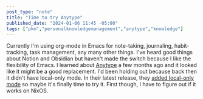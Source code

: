 ```yaml
---
post_type: "note" 
title: "Time to try Anytype"
published_date: "2024-01-06 11:45 -05:00"
tags: ["pkm","personalknowledgemanagement","anytype","knowledge"]
---
```


Currently I'm using org-mode in Emacs for note-taking, journaling, habit-tracking, task management, any many other things. I've heard good things about Notion and Obsidian but haven't made the switch because I like the flexibility of Emacs. I learned about [Anytype](https://anytype.io/) a few months ago and it looked like it might be a good replacement. I'd been holding out because back then it didn't have local-only mode. In their latest release, they [added local-only mode](https://github.com/anyproto/roadmap/issues/34) so maybe it's finally time to try it. First though, I have to figure out if it works on NixOS. 